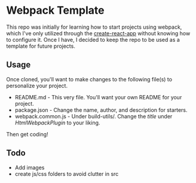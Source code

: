 # Webpack Template

This repo was initially for learning how to start projects using webpack, which
I've only utilized through the [create-react-app](https://create-react-app.dev/)
without knowing how to configure it. Once I have, I decided to keep the repo to be
used as a template for future projects.

## Usage

Once cloned, you'll want to make changes to the following file(s) to personalize
your project.

* README.md         - This very file. You'll want your own README for your project.
* package.json      - Change the name, author, and description for starters.
* webpack.common.js - Under build-utils/. Change the _title_ under
  _HtmlWebpackPlugin_ to your liking.

Then get coding!

## Todo

* Add images
* create js/css folders to avoid clutter in src
